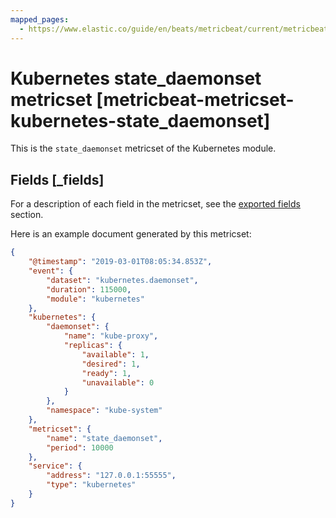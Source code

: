 ```yaml
---
mapped_pages:
  - https://www.elastic.co/guide/en/beats/metricbeat/current/metricbeat-metricset-kubernetes-state_daemonset.html
---
```


# Kubernetes state_daemonset metricset [metricbeat-metricset-kubernetes-state_daemonset]

This is the `state_daemonset` metricset of the Kubernetes module.

## Fields [_fields]

For a description of each field in the metricset, see the [exported fields](/reference/metricbeat/exported-fields-kubernetes.md) section.

Here is an example document generated by this metricset:

```json
{
    "@timestamp": "2019-03-01T08:05:34.853Z",
    "event": {
        "dataset": "kubernetes.daemonset",
        "duration": 115000,
        "module": "kubernetes"
    },
    "kubernetes": {
        "daemonset": {
            "name": "kube-proxy",
            "replicas": {
                "available": 1,
                "desired": 1,
                "ready": 1,
                "unavailable": 0
            }
        },
        "namespace": "kube-system"
    },
    "metricset": {
        "name": "state_daemonset",
        "period": 10000
    },
    "service": {
        "address": "127.0.0.1:55555",
        "type": "kubernetes"
    }
}
```
